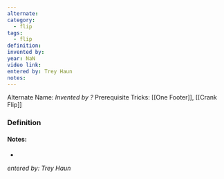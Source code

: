 ```yaml
---
alternate: 
category:
  - flip
tags:
  - flip
definition: 
invented by: 
year: NaN
video link: 
entered by: Trey Haun
notes: 
---
```

Alternate Name: 
*Invented by ?*
Prerequisite Tricks: [[One Footer]], [[Crank Flip]]

### Definition



#### Notes:
- 
*entered by: Trey Haun*
